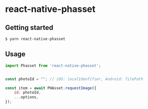 # react-native-phasset

## Getting started

`$ yarn react-native-phasset`

## Usage
```javascript
import Phasset from 'react-native-phasset';


const photoId = ""; // iOS: localIdenfifier, Android: filePath

const item = await PHAsset.requestImage({
	id: photoId,
	...options,
});
```
